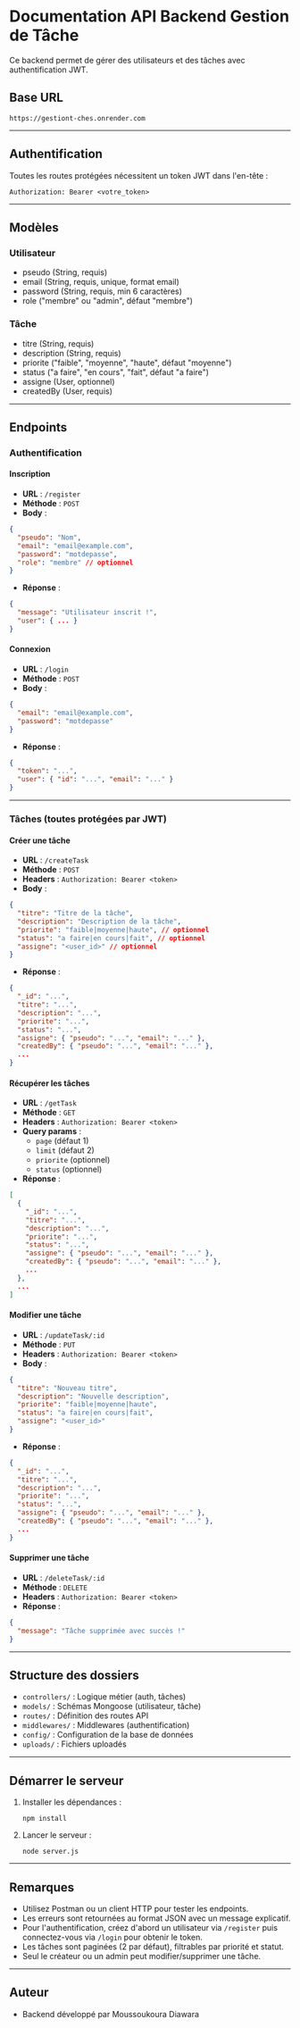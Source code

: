 
# Documentation API Backend Gestion de Tâche

Ce backend permet de gérer des utilisateurs et des tâches avec authentification JWT.

## Base URL

```
https://gestiont-ches.onrender.com
```

---

## Authentification
Toutes les routes protégées nécessitent un token JWT dans l'en-tête :

```
Authorization: Bearer <votre_token>
```

---

## Modèles

### Utilisateur
- pseudo (String, requis)
- email (String, requis, unique, format email)
- password (String, requis, min 6 caractères)
- role ("membre" ou "admin", défaut "membre")

### Tâche
- titre (String, requis)
- description (String, requis)
- priorite ("faible", "moyenne", "haute", défaut "moyenne")
- status ("a faire", "en cours", "fait", défaut "a faire")
- assigne (User, optionnel)
- createdBy (User, requis)

---

## Endpoints

### Authentification

#### Inscription
- **URL** : `/register`
- **Méthode** : `POST`
- **Body** :
```json
{
  "pseudo": "Nom",
  "email": "email@example.com",
  "password": "motdepasse",
  "role": "membre" // optionnel
}
```
- **Réponse** :
```json
{
  "message": "Utilisateur inscrit !",
  "user": { ... }
}
```

#### Connexion
- **URL** : `/login`
- **Méthode** : `POST`
- **Body** :
```json
{
  "email": "email@example.com",
  "password": "motdepasse"
}
```
- **Réponse** :
```json
{
  "token": "...",
  "user": { "id": "...", "email": "..." }
}
```

---

### Tâches (toutes protégées par JWT)

#### Créer une tâche
- **URL** : `/createTask`
- **Méthode** : `POST`
- **Headers** : `Authorization: Bearer <token>`
- **Body** :
```json
{
  "titre": "Titre de la tâche",
  "description": "Description de la tâche",
  "priorite": "faible|moyenne|haute", // optionnel
  "status": "a faire|en cours|fait", // optionnel
  "assigne": "<user_id>" // optionnel
}
```
- **Réponse** :
```json
{
  "_id": "...",
  "titre": "...",
  "description": "...",
  "priorite": "...",
  "status": "...",
  "assigne": { "pseudo": "...", "email": "..." },
  "createdBy": { "pseudo": "...", "email": "..." },
  ...
}
```

#### Récupérer les tâches
- **URL** : `/getTask`
- **Méthode** : `GET`
- **Headers** : `Authorization: Bearer <token>`
- **Query params** :
  - `page` (défaut 1)
  - `limit` (défaut 2)
  - `priorite` (optionnel)
  - `status` (optionnel)
- **Réponse** :
```json
[
  {
    "_id": "...",
    "titre": "...",
    "description": "...",
    "priorite": "...",
    "status": "...",
    "assigne": { "pseudo": "...", "email": "..." },
    "createdBy": { "pseudo": "...", "email": "..." },
    ...
  },
  ...
]
```

#### Modifier une tâche
- **URL** : `/updateTask/:id`
- **Méthode** : `PUT`
- **Headers** : `Authorization: Bearer <token>`
- **Body** :
```json
{
  "titre": "Nouveau titre",
  "description": "Nouvelle description",
  "priorite": "faible|moyenne|haute",
  "status": "a faire|en cours|fait",
  "assigne": "<user_id>"
}
```
- **Réponse** :
```json
{
  "_id": "...",
  "titre": "...",
  "description": "...",
  "priorite": "...",
  "status": "...",
  "assigne": { "pseudo": "...", "email": "..." },
  "createdBy": { "pseudo": "...", "email": "..." },
  ...
}
```

#### Supprimer une tâche
- **URL** : `/deleteTask/:id`
- **Méthode** : `DELETE`
- **Headers** : `Authorization: Bearer <token>`
- **Réponse** :
```json
{
  "message": "Tâche supprimée avec succès !"
}
```

---

## Structure des dossiers
- `controllers/` : Logique métier (auth, tâches)
- `models/` : Schémas Mongoose (utilisateur, tâche)
- `routes/` : Définition des routes API
- `middlewares/` : Middlewares (authentification)
- `config/` : Configuration de la base de données
- `uploads/` : Fichiers uploadés

---

## Démarrer le serveur
1. Installer les dépendances :
   ```
   npm install
   ```
2. Lancer le serveur :
   ```
   node server.js
   ```

---

## Remarques
- Utilisez Postman ou un client HTTP pour tester les endpoints.
- Les erreurs sont retournées au format JSON avec un message explicatif.
- Pour l'authentification, créez d'abord un utilisateur via `/register` puis connectez-vous via `/login` pour obtenir le token.
- Les tâches sont paginées (2 par défaut), filtrables par priorité et statut.
- Seul le créateur ou un admin peut modifier/supprimer une tâche.

---

## Auteur
- Backend développé par Moussoukoura Diawara






